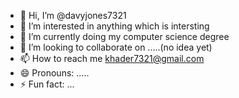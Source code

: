 - 👋 Hi, I’m @davyjones7321
- 👀 I’m interested in anything which is intersting
- 🌱 I’m currently doing my computer science degree
- 💞️ I’m looking to collaborate on .....(no idea yet)
- 📫 How to reach me khader7321@gmail.com
- 😄 Pronouns: .....
- ⚡ Fun fact: ...

<!---
davyjones7321/davyjones7321 is a ✨ special ✨ repository because its `README.md` (this file) appears on your GitHub profile.
You can click the Preview link to take a look at your changes.
--->
